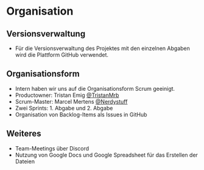 # Organisation

## Versionsverwaltung
- Für die Versionsverwaltung des Projektes mit den einzelnen Abgaben wird die Plattform GitHub verwendet. 

## Organisationsform
- Intern haben wir uns auf die Organisationsform Scrum geeinigt. 
- Productowner: Tristan Emig [@TristanMrb]()
- Scrum-Master: Marcel Mertens [@Nerdystuff](https://github.com/Nerdystuff)
- Zwei Sprints: 1. Abgabe und 2. Abgabe
- Organisation von Backlog-Items als Issues in GitHub

## Weiteres
- Team-Meetings über Discord
- Nutzung von Google Docs und Google Spreadsheet für das Erstellen der Dateien
